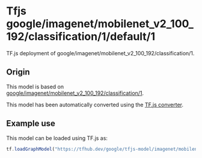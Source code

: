 # Tfjs google/imagenet/mobilenet_v2_100_192/classification/1/default/1
TF.js deployment of google/imagenet/mobilenet_v2_100_192/classification/1.

<!-- parent-model: google/imagenet/mobilenet_v2_100_192/classification/1 -->

## Origin

This model is based on [google/imagenet/mobilenet_v2_100_192/classification/1](https://tfhub.dev/google/imagenet/mobilenet_v2_100_192/classification/1).

This model has been automatically converted using the [TF.js converter](https://github.com/tensorflow/tfjs/tree/master/tfjs-converter).

## Example use
This model can be loaded using TF.js as:

```javascript
tf.loadGraphModel("https://tfhub.dev/google/tfjs-model/imagenet/mobilenet_v2_100_192/classification/1/default/1", { fromTFHub: true })
```
